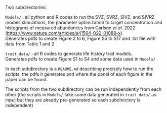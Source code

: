 Two subdirectories:

`Models/` : all python and R codes to run the SVZ, SVRZ, SIVZ, and SIVRZ models simulations, the parameter optimization to target concentration and histograms of measured abundances from Carlson *et al.* 2022 (https://www.nature.com/articles/s41564-022-01088-x).    
Generates pdfs to create Figure 2 to 6, Figure S5 to S17 and .txt file with data from Table 1 and 2

`trait_data/` : all R codes to generate life history trait models.  
Generates pdfs to create Figure S1 to S4 and some data used in `Models/`

In each subdirectory is a `README.md` describing precisely how to run the scripts, the pdfs it generates and where the panel of each figure in the paper can be found.

The scripts from the two subdirectory can be run independently from each other (the scripts in `Models/` take some data generated in `trait_data/` as input but they are already pre-generated so each subdirectory is independent)
